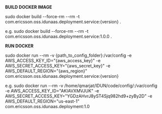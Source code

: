 **BUILD DOCKER IMAGE**

sudo docker build --force-rm --rm -t com.ericsson.oss.idunaas.deployment.service:{version} .

e.g.
sudo docker build --force-rm --rm -t com.ericsson.oss.idunaas.deployment.service:1.0.0 .

**RUN DOCKER**

sudo docker run --rm -v {path_to_config_folder}:/var/config -e AWS_ACCESS_KEY_ID="{aws_access_key}" -e AWS_SECRET_ACCESS_KEY="{aws_secret_key}" -e AWS_DEFAULT_REGION="{aws_region}" com.ericsson.oss.idunaas.deployment.service:{version}

e.g.
sudo docker run --rm -v /home/qmarjat/IDUN/code/config/:/var/config -e AWS_ACCESS_KEY_ID="AKIAVXMVJUK" -e AWS_SECRET_ACCESS_KEY="YGDzAHvrJ8yST4Sjq982hd9+zyBy2D" -e AWS_DEFAULT_REGION="us-east-1" com.ericsson.oss.idunaas.deployment:1.0


